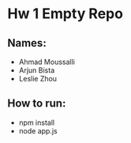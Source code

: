 # Hw 1 Empty Repo
## Names:
- Ahmad Moussalli
- Arjun Bista
- Leslie Zhou

## How to run:
- npm install
- node app.js
